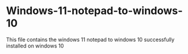 # Windows-11-notepad-to-windows-10
This file contains the windows 11 notepad to windows 10 successfully installed on windows 10
